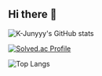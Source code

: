 ## Hi there 👋

<!--
**junseo0421/junseo0421** is a ✨ _special_ ✨ repository because its `README.md` (this file) appears on your GitHub profile.

Here are some ideas to get you started:

- 🔭 I’m currently working on ...
- 🌱 I’m currently learning ...
- 👯 I’m looking to collaborate on ...
- 🤔 I’m looking for help with ...
- 💬 Ask me about ...
- 📫 How to reach me: ...
- 😄 Pronouns: ...
- ⚡ Fun fact: ...
-->

![K-Junyyy's GitHub stats](https://github-readme-stats.vercel.app/api?username=junseo0421&show_icons=true&theme=highcontrast)

[![Solved.ac Profile](http://mazassumnida.wtf/api/generate_badge?boj=jmdmk9st)](https://solved.ac/jmdmk9st)

![Top Langs](https://github-readme-stats.vercel.app/api/top-langs/?username=junseo0421&layout=Demo&theme=highcontrast)


